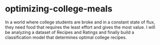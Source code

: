 # optimizing-college-meals
In a world where college students are broke and in a constant state of flux, they need food that requires the least effort and gives the most value. I will be analyzing a dataset of Recipes and Ratings and finally build a classification model that determines optimal college recipes.